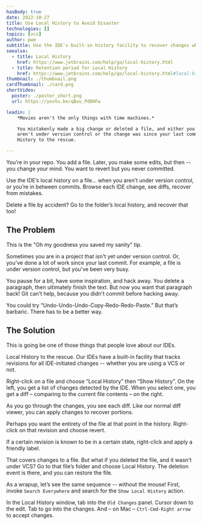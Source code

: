 ```yaml
---
hasBody: true
date: 2022-10-27
title: Use Local History to Avoid Disaster
technologies: []
topics: [vcs]
author: pwe
subtitle: Use the IDE's built-in history facility to recover changes when VCS can't help you.
seealso:
  - title: Local History
    href: https://www.jetbrains.com/help/go/local-history.html
  - title: Retention period for Local History
    href: https://www.jetbrains.com/help/go/local-history.html#local-history-retention  
thumbnail: ./thumbnail.png
cardThumbnail: ./card.png
shortVideo:
  poster: ./poster_short.png
  url: https://youtu.be/qBxu_PdDHFw

leadin: |
    *Movies aren't the only things with time machines.*    

    You mistakenly made a big change or deleted a file, and either you 
    aren't under version control or the change was since your last commit. Local 
    History to the rescue.

---
```


You’re in your repo. You add a file. 
Later, you make some edits, but then -- you change your mind.
You want to revert but you never committed.

Use the IDE’s local history on a file… when you aren’t under version control, or you’re in between commits. 
Browse each IDE change, see diffs, recover from mistakes.

Delete a file by accident?
Go to the folder’s local history, and recover that too!

## The Problem

This is the "Oh my goodness you saved my sanity" tip.

Sometimes you are in a project that isn't yet under version control. 
Or, you've done a lot of work since your last commit. 
For example, a file is under version control, but you've been very busy.

You pause for a bit, have some inspiration, and hack away. 
You delete a paragraph, then ultimately finish the text.
But now you want that paragraph back! 
Git can’t help, because you didn't commit before hacking away.

You could try “Undo-Undo-Undo-Copy-Redo-Redo-Paste.” 
But that’s barbaric. 
There has to be a better way.

## The Solution

This is going be one of those things that people love about our IDEs.

Local History to the rescue. 
Our IDEs have a built-in facility that tracks revisions for all IDE-initiated changes -- whether you are using a VCS or not.

Right-click on a file and choose “Local History” then “Show History”.
On the left, you get a list of changes detected by the IDE.
When you select one, you get a diff – comparing to the current file contents – on the right.

As you go through the changes, you see each diff. 
Like our normal diff viewer, you can apply changes to recover portions.

Perhaps you want the entirety of the file at that point in the history. 
Right-click on that revision and choose revert.

If a certain revision is known to be in a certain state, right-click and apply a friendly label.

That covers changes to a file. 
But what if you deleted the file, and it wasn't under VCS?
Go to that file’s folder and choose Local History. 
The deletion event is there, and you can restore the file.

As a wrapup, let’s see the same sequence -- without the mouse! 
First, invoke `Search Everywhere` and search for the `Show Local History` action.

In the Local History window, tab into the `Old Changes` panel. 
Cursor down to the edit. 
Tab to go into the changes. And – on Mac – `Ctrl-Cmd-Right arrow` to accept changes.
